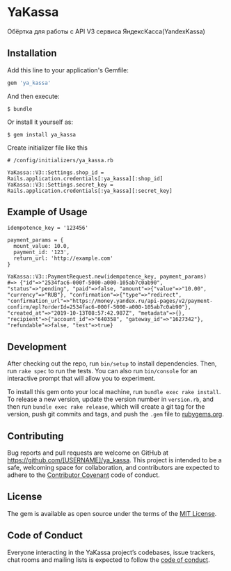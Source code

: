# YaKassa

Обёртка для работы с API V3 сервиса ЯндексКасса(YandexKassa)

## Installation

Add this line to your application's Gemfile:

```ruby
gem 'ya_kassa'
```

And then execute:

    $ bundle

Or install it yourself as:

    $ gem install ya_kassa

Create initializer file like this
```
# /config/initializers/ya_kassa.rb

YaKassa::V3::Settings.shop_id = Rails.application.credentials[:ya_kassa][:shop_id]
YaKassa::V3::Settings.secret_key = Rails.application.credentials[:ya_kassa][:secret_key]

```

## Example of Usage

```
idempotence_key = '123456'

payment_params = {
  mount_value: 10.0,
  payment_id: '123',
  return_url: 'http://example.com'
}

YaKassa::V3::PaymentRequest.new(idempotence_key, payment_params)
#=> {"id"=>"2534fac6-000f-5000-a000-105ab7c0ab90", "status"=>"pending", "paid"=>false, "amount"=>{"value"=>"10.00", "currency"=>"RUB"}, "confirmation"=>{"type"=>"redirect", "confirmation_url"=>"https://money.yandex.ru/api-pages/v2/payment-confirm/epl?orderId=2534fac6-000f-5000-a000-105ab7c0ab90"}, "created_at"=>"2019-10-13T08:57:42.987Z", "metadata"=>{}, "recipient"=>{"account_id"=>"640358", "gateway_id"=>"1627342"}, "refundable"=>false, "test"=>true}

```

## Development

After checking out the repo, run `bin/setup` to install dependencies. Then, run `rake spec` to run the tests. You can also run `bin/console` for an interactive prompt that will allow you to experiment.

To install this gem onto your local machine, run `bundle exec rake install`. To release a new version, update the version number in `version.rb`, and then run `bundle exec rake release`, which will create a git tag for the version, push git commits and tags, and push the `.gem` file to [rubygems.org](https://rubygems.org).

## Contributing

Bug reports and pull requests are welcome on GitHub at https://github.com/[USERNAME]/ya_kassa. This project is intended to be a safe, welcoming space for collaboration, and contributors are expected to adhere to the [Contributor Covenant](http://contributor-covenant.org) code of conduct.

## License

The gem is available as open source under the terms of the [MIT License](https://opensource.org/licenses/MIT).

## Code of Conduct

Everyone interacting in the YaKassa project’s codebases, issue trackers, chat rooms and mailing lists is expected to follow the [code of conduct](https://github.com/[USERNAME]/ya_kassa/blob/master/CODE_OF_CONDUCT.md).
